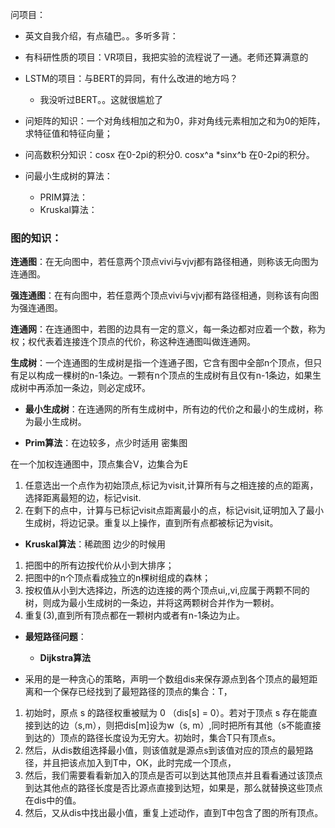 
问项目：

- 英文自我介绍，有点磕巴。。多听多背：
- 有科研性质的项目：VR项目，我把实验的流程说了一通。老师还算满意的
- LSTM的项目：与BERT的异同，有什么改进的地方吗？
  - 我没听过BERT。。这就很尴尬了


- 问矩阵的知识：一个对角线相加之和为0，非对角线元素相加之和为0的矩阵，求特征值和特征向量；
- 问高数积分知识：cosx 在0-2pi的积分0. cosx^a *sinx^b 在0-2pi的积分。
- 问最小生成树的算法：
  - PRIM算法：
  - Kruskal算法：

### 图的知识：

**连通图**：在无向图中，若任意两个顶点vivi与vjvj都有路径相通，则称该无向图为连通图。

**强连通图**：在有向图中，若任意两个顶点vivi与vjvj都有路径相通，则称该有向图为强连通图。

**连通网**：在连通图中，若图的边具有一定的意义，每一条边都对应着一个数，称为权；权代表着连接连个顶点的代价，称这种连通图叫做连通网。

**生成树**：一个连通图的生成树是指一个连通子图，它含有图中全部n个顶点，但只有足以构成一棵树的n-1条边。一颗有n个顶点的生成树有且仅有n-1条边，如果生成树中再添加一条边，则必定成环。

- **最小生成树**：在连通网的所有生成树中，所有边的代价之和最小的生成树，称为最小生成树。

- **Prim算法**：在边较多，点少时适用 密集图

在一个加权连通图中，顶点集合V，边集合为E
1. 任意选出一个点作为初始顶点,标记为visit,计算所有与之相连接的点的距离，选择距离最短的边，标记visit.
2. 在剩下的点中，计算与已标记visit点距离最小的点，标记visit,证明加入了最小生成树，将边记录。重复以上操作，直到所有点都被标记为visit。

- **Kruskal算法**：稀疏图 边少的时候用

1. 把图中的所有边按代价从小到大排序；
2. 把图中的n个顶点看成独立的n棵树组成的森林；
3. 按权值从小到大选择边，所选的边连接的两个顶点ui,,vi,应属于两颗不同的树，则成为最小生成树的一条边，并将这两颗树合并作为一颗树。
4. 重复(3),直到所有顶点都在一颗树内或者有n-1条边为止。

- **最短路径问题**：

  - **Dijkstra算法**
- 采用的是一种贪心的策略，声明一个数组dis来保存源点到各个顶点的最短距离和一个保存已经找到了最短路径的顶点的集合：T，
1. 初始时，原点 s 的路径权重被赋为 0 （dis[s] = 0）。若对于顶点 s 存在能直接到达的边（s,m），则把dis[m]设为w（s, m）,同时把所有其他（s不能直接到达的）顶点的路径长度设为无穷大。初始时，集合T只有顶点s。
2. 然后，从dis数组选择最小值，则该值就是源点s到该值对应的顶点的最短路径，并且把该点加入到T中，OK，此时完成一个顶点，
3. 然后，我们需要看看新加入的顶点是否可以到达其他顶点并且看看通过该顶点到达其他点的路径长度是否比源点直接到达短，如果是，那么就替换这些顶点在dis中的值。
4. 然后，又从dis中找出最小值，重复上述动作，直到T中包含了图的所有顶点。



